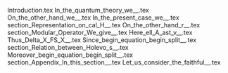 Introduction.tex
In_the_quantum_theory_we__.tex
On_the_other_hand_we__.tex
In_the_present_case_we__.tex
section_Representation_on_cal_H__.tex
On_the_other_hand_r__.tex
section_Modular_Operator_We_give__.tex
Here_ell_A_ast_v__.tex
Thus_Delta_X_FS_X__.tex
Since_begin_equation_begin_split__.tex
section_Relation_between_Holevo_s__.tex
Moreover_begin_equation_begin_split__.tex
section_Appendix_In_this_section__.tex
Let_us_consider_the_faithful__.tex